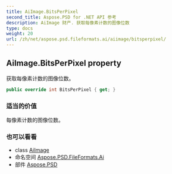 ```yaml
---
title: AiImage.BitsPerPixel
second_title: Aspose.PSD for .NET API 参考
description: AiImage 财产. 获取每像素计数的图像位数
type: docs
weight: 20
url: /zh/net/aspose.psd.fileformats.ai/aiimage/bitsperpixel/
---
```

## AiImage.BitsPerPixel property

获取每像素计数的图像位数。

```csharp
public override int BitsPerPixel { get; }
```

### 适当的价值

每像素计数的图像位数。

### 也可以看看

* class [AiImage](../)
* 命名空间 [Aspose.PSD.FileFormats.Ai](../../aiimage/)
* 部件 [Aspose.PSD](../../../)


